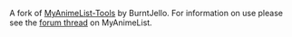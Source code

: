 A fork of [MyAnimeList-Tools](https://burntjello.webs.com/m/MyAnimeListTools/) by BurntJello. For information on use please see the [forum thread](https://myanimelist.net/forum/?topicid=1905478) on MyAnimeList.